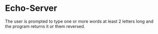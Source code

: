# Echo-Server

The user is prompted to type one or more words at least 2 letters long and the program returns it or them reversed.
